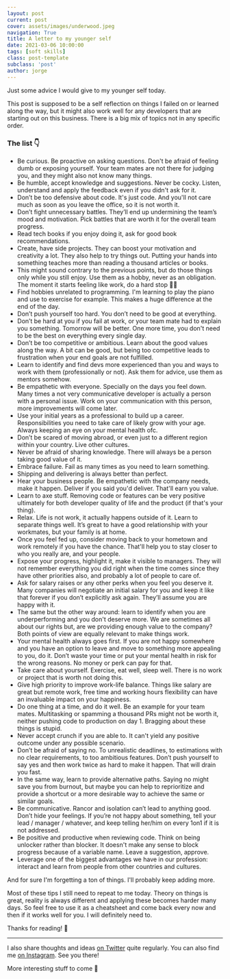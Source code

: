 ```yaml
---
layout: post
current: post
cover: assets/images/underwood.jpeg
navigation: True
title: A letter to my younger self
date: 2021-03-06 10:00:00
tags: [soft skills]
class: post-template
subclass: 'post'
author: jorge
---
```


Just some advice I would give to my younger self today.

This post is supposed to be a self reflection on things I failed on or learned along the way, but it might also work well for any developers that are starting out on this business. There is a big mix of topics not in any specific order.

### The list 👇

- Be curious. Be proactive on asking questions. Don't be afraid of feeling dumb or exposing yourself. Your team mates are not there for judging you, and they might also not know many things.
- Be humble, accept knowledge and suggestions. Never be cocky. Listen, understand and apply the feedback even if you didn't ask for it.
- Don’t be too defensive about code. It's just code. And you'll not care much as soon as you leave the office, so it is not worth it.
- Don’t fight unnecessary battles. They’ll end up undermining the team’s mood and motivation. Pick battles that are worth it for the overall team progress.
- Read tech books if you enjoy doing it, ask for good book recommendations.
- Create, have side projects. They can boost your motivation and creativity a lot. They also help to try things out. Putting your hands into something teaches more than reading a thousand articles or books.
- This might sound contrary to the previous points, but do those things only while you still enjoy. Use them as a hobby, never as an obligation. The moment it starts feeling like work, do a hard stop 🙅‍♂️
- Find hobbies unrelated to programming. I'm learning to play the piano and use to exercise for example. This makes a huge difference at the end of the day.
- Don’t push yourself too hard. You don’t need to be good at everything.
- Don’t be hard at you if you fail at work, or your team mate had to explain you something. Tomorrow will be better. One more time, you don't need to be the best on everything every single day.
- Don’t be too competitive or ambitious. Learn about the good values along the way. A bit can be good, but being too competitive leads to frustration when your end goals are not fulfilled.
- Learn to identify and find devs more experienced than you and ways to work with them (professionally or not). Ask them for advice, use them as mentors somehow.
- Be empathetic with everyone. Specially on the days you feel down. Many times a not very communicative developer is actually a person with a personal issue. Work on your communication with this person, more improvements will come later.
- Use your initial years as a professional to build up a career. Responsibilities you need to take care of likely grow with your age. Always keeping an eye on your mental health ofc.
- Don’t be scared of moving abroad, or even just to a different region within your country. Live other cultures.
- Never be afraid of sharing knowledge. There will always be a person taking good value of it.
- Embrace failure. Fail as many times as you need to learn something.
- Shipping and delivering is always better than perfect.
- Hear your business people. Be empathetic with the company needs, make it happen. Deliver if you said you'd deliver. That'll earn you value.
- Learn to axe stuff. Removing code or features can be very positive ultimately for both developer quality of life and the product (if that's your thing).
- Relax. Life is not work, it actually happens outside of it. Learn to separate things well. It’s great to have a good relationship with your workmates, but your family is at home.
- Once you feel fed up, consider moving back to your hometown and work remotely if you have the chance. That'll help you to stay closer to who you really are, and your people.
- Expose your progress, highlight it, make it visible to managers. They will not remember everything you did right when the time comes since they have other priorities also, and probably a lot of people to care of.
- Ask for salary raises or any other perks when you feel you deserve it. Many companies will negotiate an initial salary for you and keep it like that forever if you don’t explicitly ask again. They’ll assume you are happy with it.
- The same but the other way around: learn to identify when you are underperforming and you don't deserve more. We are sometimes all about our rights but, are we providing enough value to the company? Both points of view are equally relevant to make things work.
- Your mental health always goes first. If you are not happy somewhere and you have an option to leave and move to something more appealing to you, do it. Don’t waste your time or put your mental health in risk for the wrong reasons. No money or perk can pay for that.
- Take care about yourself. Exercise, eat well, sleep well. There is no work or project that is worth not doing this.
- Give high priority to improve work-life balance. Things like salary are great but remote work, free time and working hours flexibility can have an invaluable impact on your happiness.
- Do one thing at a time, and do it well. Be an example for your team mates. Multitasking or spamming a thousand PRs might not be worth it, neither pushing code to production on day 1. Bragging about these things is stupid.
- Never accept crunch if you are able to. It can't yield any positive outcome under any possible scenario.
- Don’t be afraid of saying no. To unrealistic deadlines, to estimations with no clear requirements, to too ambitious features. Don’t push yourself to say yes and then work twice as hard to make it happen. That will drain you fast.
- In the same way, learn to provide alternative paths. Saying no might save you from burnout, but maybe you can help to reprioritize and provide a shortcut or a more desirable way to achieve the same or similar goals.
- Be communicative. Rancor and isolation can’t lead to anything good. Don’t hide your feelings. If you’re not happy about something, tell your lead / manager / whatever, and keep telling her/him on every 1on1 if it is not addressed.
- Be positive and productive when reviewing code. Think on being unlocker rather than blocker. It doesn't make any sense to block progress because of a variable name. Leave a suggestion, approve.
- Leverage one of the biggest advantages we have in our profession: interact and learn from people from other countries and cultures.

And for sure I'm forgetting a ton of things. I'll probably keep adding more.

Most of these tips I still need to repeat to me today. Theory on things is great, reality is always different and applying these becomes harder many days. So feel free to use it as a cheatsheet and come back every now and then if it works well for you. I will definitely need to.

Thanks for reading! 🙌

---

I also share thoughts and ideas [on Twitter](https://twitter.com/JorgeCastilloPR) quite regularly. You can also find me [on Instagram](https://www.instagram.com/jorgecastillopr/). See you there!

More interesting stuff to come 🙌
